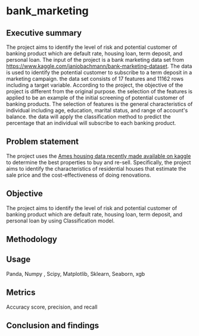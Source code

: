 # bank_marketing

## Executive summary
The project aims to identify the level of risk and potential customer of banking product which are default rate, housing loan, term deposit, and personal loan. The input of the project is a bank marketing data set from https://www.kaggle.com/janiobachmann/bank-marketing-dataset. The data is used to identify the potential customer to subscribe to a term deposit in a marketing campaign. the data set consists of 17 features and 11162 rows including a target variable. According to the project, the objective of the project is different from the original purpose. the selection of the features is applied to be an example of the initial screening of potential customer of banking products. The selection of features is the general characteristics of individual including age, education, marital status, and range of account's balance. the data will apply the classification method to predict the percentage that an individual will subscribe to each banking product.


## Problem statement

The project uses the [Ames housing data recently made available on kaggle](https://www.kaggle.com/c/house-prices-advanced-regression-techniques) to determine the best properties to buy and re-sell. Specifically, the project aims to identify the characteristics of residential houses that estimate the sale price and the cost-effectiveness of doing renovations.

## Objective
The project aims to identify the level of risk and potential customer of banking product which are default rate, housing loan, term deposit, and personal loan by using Classification model.



## Methodology

## Usage
Panda, Numpy , Scipy, Matplotlib, Sklearn, Seaborn, xgb

## Metrics

Accuracy score, precision, and recall

## Conclusion and findings